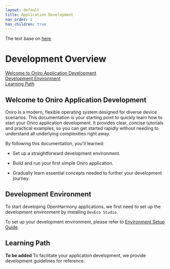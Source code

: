 ```yaml
---
layout: default
title: Application Development
nav_order: 2
has_children: true
---
```


The text base on [here](#https://github.com/imansmallapple/Oniro-docs/blob/main/application_development/development-overview.md)

# Development Overview
[Welcome to Oniro Application Development](#welcome-to-oniro-application-development)  
[Development Environment](#development-environment)  
[Learning Path](#learning-path)  

## Welcome to Oniro Application Development

Oniro is a modern, flexible operating system designed for diverse device scenarios. This documentation is your starting point to quickly learn how to start your Oniro application development. It provides clear, concise tutorials and practical examples, so you can get started rapidly without needing to understand all underlying complexities right away.

By following this documentation, you'll learned:

- Set up a straightforward development environment.

- Build and run your first simple Oniro application.

- Gradually learn essential concepts needed to further your development journey.

## Development Environment  
To start developing OpenHarmony applications, we first need to set up the development environment by installing `DevEco Studio`.  

To set up your development environment, please refer to  [Environment Setup Guide](/application-development/environment-setup-config/index).

## Learning Path
**To be added**
To facilitate your application development, we provide development guidelines for reference.
